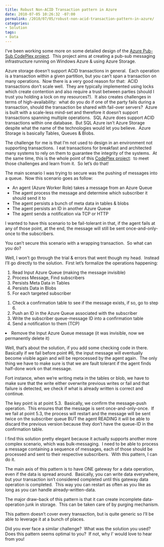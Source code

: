 ```yaml
---
title: Robust Non-ACID Transaction pattern in Azure
date: 2010-07-05 10:26:32 -07:00
permalink: /2010/07/05/robust-non-acid-transaction-pattern-in-azure/
categories:
- Solution
tags:
- Data
---
```

<p>I’ve been working some more on some detailed design of the <a href="http://azurepubsub.codeplex.com/">Azure Pub-Sub CodePlex project</a>.&#160; This project aims at creating a pub-sub messaging infrastructure running on Windows Azure &amp; using Azure Storage.</p>  <p>Azure storage doesn’t support ACID transactions in general.&#160; Each operation is a transaction within a given partition, but you can’t span a transaction on many operations.&#160; Now there is a very good reason for that:&#160; ACID transactions don’t scale well.&#160; They are typically implemented using locks which create contention and also require a trust between parties (should I trust you holding a lock on my resources?).&#160; It also creates challenges in terms of high-availability:&#160; what do you do if one of the party fails during a transaction, should the transaction be shared with fail-over servers?&#160; Azure is built with a scale-less mind-set and therefore it doesn’t support transactions spanning multiple operations.&#160; SQL Azure does support ACID transactions within one database.&#160; But SQL Azure isn’t Azure Storage despite what the name of the technologies would let you believe.&#160; Azure Storage is basically Tables, Queues &amp; Blobs.</p>  <p>The challenge for me is that I’m not used to design in an environment not supporting transactions.&#160; I eat transactions for breakfast and architected many systems to rely on them to guarantee the integrity of the systems.&#160; At the same time, this is the whole point of this <a href="http://azurepubsub.codeplex.com/">CodePlex project</a>:&#160; to meet those challenges and learn from it.&#160; So let’s do that!</p>  <p>The main scenario I was trying to secure was the pushing of messages into a queue.&#160; Now this scenario goes as follow:</p>  <ul>   <li>An agent (Azure Worker Role) takes a message from an Azure Queue</li>    <li>The agent process the message and determine which subscriber it should send it to</li>    <li>The agent persists a bunch of meta data in tables &amp; blobs</li>    <li>The agent persists an ID in another Azure Queue</li>    <li>The agent sends a notification via TCP or HTTP</li> </ul>  <p>I wanted to have this scenario to be fail-tolerant in that, if the agent fails at any of those point, at the end, the message will still be sent once-and-only-once to the subscribers.</p>  <p>You can’t secure this scenario with a wrapping transaction.&#160; So what can you do?</p>  <p>Well, I won’t go through the trial &amp; errors that went though my head.&#160; Instead I’ll go directly to the solution.&#160; First let’s formalize the operations happening:</p>  <ol>   <li>Read Input Azure Queue (making the message invisible)</li>    <li>Process Message, Find subscribers</li>    <li>Persists Meta Data in Tables</li>    <li>Persists Data in Blobs</li>    <li>For each targeted subscriber</li>    </ol><ol>     <li>Check a confirmation table to see if the message exists, if so, go to step 6.</li>      <li>Push an ID in the Azure Queue associated with the subscriber</li>      <li>Write the subscriber queue-message ID into a confirmation table</li>      <li>Send a notification to them (TCP)</li>   </ol>    <li>Remove the Input Azure Queue message (it was invisible, now we permanently delete it)</li>   <p>Well, that’s about the solution, if you add some checking code in there.&#160; Basically if we fail before point #6, the input message will eventually become visible again and will be reprocessed by the agent again.&#160; The only thing we have to make sure is that we are fault tolerant if the agent finds half-done work on that message.</p>  <p>Fort instance, when we’re writing meta in the tables or blob, we have to make sure that the write either overwrite previous writes or fail and that failure is detected, we check if what is already written is correct and continue.</p>  <p>The key point is at point 5.3.&#160; Basically, we confirm the message-push operation.&#160; This ensures that the message is sent once-and-only-once.&#160; If we fail at point 5.3, the process will restart and the message will be sent twice on the subscriber queue BUT the agent READING it will be able to discard the previous version because they don’t have the queue-ID in the confirmation table.</p>  <p>I find this solution pretty elegant because it actually supports another more complex scenario, which was bulk-messaging.&#160; I need to be able to process a message containing a sequence of messages, each of those should be processed and sent to their respective subscribers.&#160; With this pattern, I can do it.</p>  <p>The main axis of this pattern is to have ONE gateway for a data operation, even if the data is spread around.&#160; Basically, you can write data everywhere, but your transaction isn’t considered completed until this gateway data operation is completed.&#160; This way you can restart as often as you like as long as you can handle already-written-data.</p>  <p>The major draw-back of this pattern is that it can create incomplete data-operation junk in storage.&#160; This can be taken care of by purging mechanism.</p>  <p>This pattern doesn’t cover every transaction, but is quite generic so I’ll be able to leverage it at a bunch of places.</p>  <p>Did you ever face a similar challenge?&#160; What was the solution you used?&#160; Does this pattern seems optimal to you?&#160; If not, why I' would love to hear from you!</p>